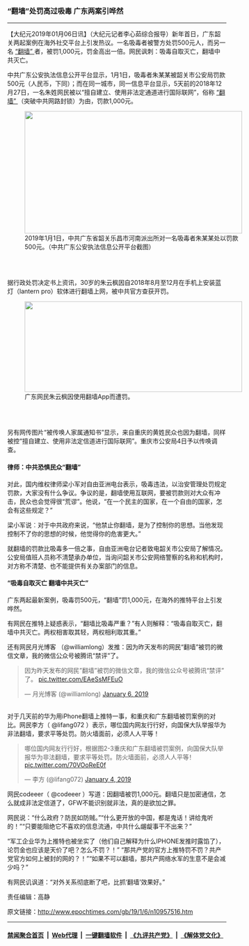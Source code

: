 ### “翻墙”处罚高过吸毒 广东两案引哗然
------------------------

<p>
 【大纪元2019年01月06日讯】（大纪元记者李心茹综合报导）新年首日，广东韶关两起案例在海外社交平台上引发热议。一名吸毒者被警方处罚500元人，而另一名
 <a href="http://www.epochtimes.com/gb/tag/%E2%80%9C%E7%BF%BB%E5%A2%99%E2%80%9D.html">
  “翻墙”
 </a>
 者，被罚1,000元，罚金高出一倍。网民讽刺：吸毒自取灭亡，翻墙中共灭亡。
</p>
<p>
 中共广东公安执法信息公开平台显示，1月1日，吸毒者朱某某被韶关市公安局罚款500元（人民币，下同）；而在同一城市，同一信息平台显示，5天前的2018年12月27日，一名朱姓网民被以“擅自建立、使用非法定通道进行国际联网”，俗称
 <a href="http://www.epochtimes.com/gb/tag/%E2%80%9C%E7%BF%BB%E5%A2%99%E2%80%9D.html">
  “翻墙”
 </a>
 （突破中共网路封锁）为由，罚款1,000元。
</p>
<figure class="wp-caption aligncenter" id="attachment_10957646" style="width: 500px">
 <a href="http://i.epochtimes.com/assets/uploads/2019/01/2-6.jpg">
  <img alt="" class="wp-image-10957646" height="281" src="http://i.epochtimes.com/assets/uploads/2019/01/2-6-600x338.jpg" width="500"/>
 </a>
 <br/><figcaption class="wp-caption-text">
  2019年1月1日，中共广东省韶关乐昌市河南派出所对一名吸毒者朱某某处以罚款500元。（中共广东公安执法信息公开平台截图）
 </figcaption><br/>
</figure><br/>
<p>
 据行政处罚决定书上资讯，30岁的朱云枫因自2018年8月至12月在手机上安装蓝灯（lantern pro）软体进行翻墙上网，被中共官方查获开罚。
</p>
<figure class="wp-caption aligncenter" id="attachment_10957638" style="width: 500px">
 <a href="http://i.epochtimes.com/assets/uploads/2019/01/2.png">
  <img alt="" class="wp-image-10957638" height="208" src="http://i.epochtimes.com/assets/uploads/2019/01/2-600x250.png" width="500"/>
 </a>
 <br/><figcaption class="wp-caption-text">
  广东网民朱云枫因使用翻墙App而遭罚。
 </figcaption><br/>
</figure><br/>
<p>
 另有网传图片“被传唤人家属通知书”显示，来自重庆的黄姓民众也因为翻墙，同样被控“擅自建立、使用非法定信道进行国际联网”。重庆市公安局4日予以传唤调查。
</p>
<h4>
 律师：中共恐惧民众“翻墙”
</h4>
<p>
 对此，国内维权律师梁小军对自由亚洲电台表示，吸毒违法，以治安管理处罚规定罚款，大家没有什么争议。争议的是，翻墙使用互联网，要被罚款则对大众有冲击，民众也会觉得很“荒谬”。他说，“在一个民主的国家，在一个自由的国家，怎会有这些规定？”
</p>
<p>
 梁小军说︰对于中共政府来说，“他禁止你翻墙，是为了控制你的思想。当他发现控制不了你的思想的时候，他觉得你的危害更大。”
</p>
<p>
 就翻墙的罚款比吸毒多一倍之事，自由亚洲电台记者致电韶关市公安局了解情况。公安局值班人员称不清楚承办单位，当询问韶关市公安网络警察的名称和机构时，对方称不清楚、也不能提供有关办案部门的信息。
</p>
<h4>
 “吸毒自取灭亡 翻墙中共灭亡”
</h4>
<p>
 广东两起最新案例，吸毒罚500元，“翻墙”罚1,000元，在海外的推特平台上引发哗然。
</p>
<p>
 有网民在推特上疑惑表示，“翻墙比吸毒严重？”有人则解释：“吸毒自取灭亡，翻墙中共灭亡。两权相害取其轻，两权相利取其重。”
</p>
<p>
 还有网民月光博客‏ （@williamlong）发推：因为昨天发布的网民“翻墙”被罚的微信文章，我的微信公众号被腾讯“禁评”了。
</p>
<blockquote class="twitter-tweet" data-lang="en">
 <p dir="ltr" lang="zh">
  因为昨天发布的网民”翻墙”被罚的微信文章，我的微信公众号被腾讯“禁评”了。
  <a href="https://t.co/EAeSsMFEuO">
   pic.twitter.com/EAeSsMFEuO
  </a>
 </p>
 <p>
  — 月光博客 (@williamlong)
  <a href="https://twitter.com/williamlong/status/1081760693349638144?ref_src=twsrc%5Etfw">
   January 6, 2019
  </a>
 </p>
</blockquote>
<p>
 <br/>
 对于几天前的华为用iPhone翻墙上推特一事，和重庆和广东翻墙被罚案例的对比。网民李方‏（ @lifang072 ）表示，哪位国内网友行行好，向国保大队举报华为非法翻墙，要求平等处罚。防火墙面前，必须人人平等！
</p>
<blockquote class="twitter-tweet" data-lang="en">
 <p dir="ltr" lang="zh">
  哪位国内网友行行好，根据图2-3重庆和广东翻墙被罚案例，向国保大队举报华为非法翻墙，要求平等处罚。防火墙面前，必须人人平等！
  <a href="https://t.co/70VOoReE0f">
   pic.twitter.com/70VOoReE0f
  </a>
 </p>
 <p>
  — 李方 (@lifang072)
  <a href="https://twitter.com/lifang072/status/1081226385312702468?ref_src=twsrc%5Etfw">
   January 4, 2019
  </a>
 </p>
</blockquote>
<p>
</p>
<p>
 网民codeeer‏（ @codeeer ）写道：因翻墙被罚1,000元。翻墙只是加密通信，怎么就成非法定信道了，GFW不能识别就非法，真的是欲加之罪。
</p>
<p>
 网民说：“什么政府？防民如防贼。”“什么更开放的中国，都是鬼话！讲给鬼听的！”“只要能阻绝它不喜欢的信息流通，中共什么龌龊事干不出来？”
</p>
<p>
 “军工企业华为上推特也被坐实了（他们自己解释为什么IPHONE发推时露馅了），论罚金也应该是天价了吧？怎么不罚？！” “那共产党的官方上推特罚不罚？共产党官方如何上被封的网的？！”“如果不可以翻墙，那共产网络水军的生意不是会减少吗？”
</p>
<p>
 有网民讥讽道：“对外关系彻底断了吧，比抓‘翻墙’效果好。”
</p>
<p>
 责任编辑：高静
</p>

原文链接：http://www.epochtimes.com/gb/19/1/6/n10957516.htm


------------------------
#### [禁闻聚合首页](https://github.com/gfw-breaker/banned-news/blob/master/README.md) &nbsp;|&nbsp; [Web代理](https://github.com/gfw-breaker/open-proxy/blob/master/README.md) &nbsp;|&nbsp; [一键翻墙软件](https://github.com/gfw-breaker/nogfw/blob/master/README.md) &nbsp;|&nbsp; [《九评共产党》](https://github.com/gfw-breaker/9ping.md/blob/master/README.md#九评之一评共产党是什么) &nbsp;|&nbsp; [《解体党文化》](https://github.com/gfw-breaker/jtdwh.md/blob/master/README.md#绪论)